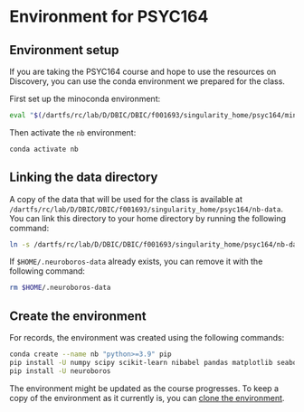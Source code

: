 # Environment for PSYC164

## Environment setup

If you are taking the PSYC164 course and hope to use the resources on Discovery, you can use the conda environment we prepared for the class.

First set up the minoconda environment:

```bash
eval "$(/dartfs/rc/lab/D/DBIC/DBIC/f001693/singularity_home/psyc164/miniconda3/bin/conda shell.bash hook)"
```

Then activate the `nb` environment:

```bash
conda activate nb
```

## Linking the data directory

A copy of the data that will be used for the class is available at `/dartfs/rc/lab/D/DBIC/DBIC/f001693/singularity_home/psyc164/nb-data`. You can link this directory to your home directory by running the following command:
```bash
ln -s /dartfs/rc/lab/D/DBIC/DBIC/f001693/singularity_home/psyc164/nb-data $HOME/.neuroboros-data
```

If `$HOME/.neuroboros-data` already exists, you can remove it with the following command:
```bash
rm $HOME/.neuroboros-data
```

## Create the environment

For records, the environment was created using the following commands:

```bash
conda create --name nb "python>=3.9" pip
pip install -U numpy scipy scikit-learn nibabel pandas matplotlib seaborn ipython jupyter jupyterlab nipy hyperalignment
pip install -U neuroboros
```

The environment might be updated as the course progresses.
To keep a copy of the environment as it currently is, you can [clone the environment](https://conda.io/projects/conda/en/latest/user-guide/tasks/manage-environments.html#cloning-an-environment
).
